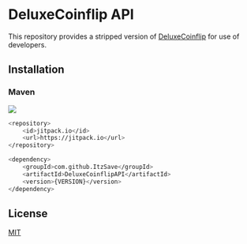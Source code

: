 # DeluxeCoinflip API
This repository provides a stripped version of [DeluxeCoinflip](https://www.spigotmc.org/resources/79965/) for use of developers.

## Installation

### Maven
[![](https://jitpack.io/v/ItzSave/DeluxeCoinflipAPI.svg)](https://jitpack.io/#ItzSave/DeluxeCoinflipAPI)
```bash
<repository>
    <id>jitpack.io</id>
    <url>https://jitpack.io</url>
</repository>
```
```bash
<dependency>
    <groupId>com.github.ItzSave</groupId>
    <artifactId>DeluxeCoinflipAPI</artifactId>
    <version>{VERSION}</version>
</dependency>
```

## License
[MIT](https://choosealicense.com/licenses/mit/)
